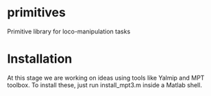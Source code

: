 # primitives
Primitive library for loco-manipulation tasks
# Installation
At this stage we are working on ideas using tools like Yalmip and MPT toolbox.
To install these, just run
install_mpt3.m
inside a Matlab shell.
